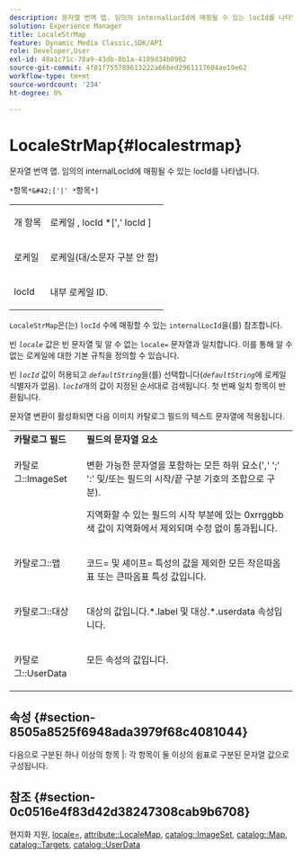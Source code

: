```yaml
---
description: 문자열 번역 맵. 임의의 internalLocId에 매핑될 수 있는 locId를 나타냅니다.
solution: Experience Manager
title: LocaleStrMap
feature: Dynamic Media Classic,SDK/API
role: Developer,User
exl-id: 48a1c71c-78a9-43db-8b1a-4189d34b0982
source-git-commit: 4f81f755789613222a66bed2961117604ae19e62
workflow-type: tm+mt
source-wordcount: '234'
ht-degree: 0%

---
```


# LocaleStrMap{#localestrmap}

문자열 번역 맵. 임의의 internalLocId에 매핑될 수 있는 locId를 나타냅니다.

`*`항목`*&#42;['|' *`항목`*]`

<table id="simpletable_26A9A6904C85459F89DCDD98C14139CA"> 
 <tr class="strow"> 
  <td class="stentry"> <p> <span class="varname">개 항목 </span> </p> </td> 
  <td class="stentry"> <p> <span class="varname"> 로케일 </span>, <span class="varname"> locId </span>*[',' <span class="varname"> locId </span>] </p> </td> 
 </tr> 
 <tr class="strow"> 
  <td class="stentry"> <p> <span class="varname"> 로케일 </span> </p> </td> 
  <td class="stentry"> <p>로케일(대/소문자 구분 안 함) </p> </td> 
 </tr> 
 <tr class="strow"> 
  <td class="stentry"> <p> <span class="varname"> locId </span> </p> </td> 
  <td class="stentry"> <p>내부 로케일 ID. </p> </td> 
 </tr> 
</table>

`LocaleStrMap`은(는) `locId` 수에 매핑할 수 있는 `internalLocId`을(를) 참조합니다.

빈 *`locale`* 값은 빈 문자열 및 알 수 없는 `locale=` 문자열과 일치합니다. 이를 통해 알 수 없는 로케일에 대한 기본 규칙을 정의할 수 있습니다.

빈 *`locId`* 값이 허용되고 *`defaultString`*&#x200B;을(를) 선택합니다(*`defaultString`*&#x200B;에 로케일 식별자가 없음). *`locId`*&#x200B;개의 값이 지정된 순서대로 검색됩니다. 첫 번째 일치 항목이 반환됩니다.

문자열 변환이 활성화되면 다음 이미지 카탈로그 필드의 텍스트 문자열에 적용됩니다.

<table id="table_EE0321F9890B45CA8C364178F5100D40"> 
 <tbody> 
  <tr valign="top"> 
   <td> <b>카탈로그 필드</b> </td> 
   <td> <b>필드의 문자열 요소</b> </td> 
  </tr> 
  <tr valign="top"> 
   <td> <p> <span class="codeph"> 카탈로그::ImageSet </span> </p> </td> 
   <td> <p>변환 가능한 문자열을 포함하는 모든 하위 요소(',' ';' ':' 및/또는 필드의 시작/끝 구분 기호의 조합으로 구분). </p> <p>지역화할 수 있는 필드의 시작 부분에 있는 <span class="codeph"> 0xrrggbb </span> 색 값이 지역화에서 제외되며 수정 없이 통과됩니다. </p> </td> 
  </tr> 
  <tr valign="top"> 
   <td> <p> <span class="codeph"> 카탈로그::맵 </span> </p> </td> 
   <td> <p><span class="codeph"> 코드= </span> 및 <span class="codeph"> 셰이프= </span> 특성의 값을 제외한 모든 작은따옴표 또는 큰따옴표 특성 값입니다. </p> </td> 
  </tr> 
  <tr valign="top"> 
   <td> <p> <span class="codeph"> 카탈로그::대상 </span> </p> </td> 
   <td> <p><span class="filepath"> 대상의 값입니다.*.label </span> 및 <span class="filepath"> 대상.*.userdata </span> 속성입니다. </p> </td> 
  </tr> 
  <tr valign="top"> 
   <td> <p> <span class="codeph"> 카탈로그::UserData </span> </p> </td> 
   <td> <p>모든 속성의 값입니다. </p> </td> 
  </tr> 
 </tbody> 
</table>

## 속성 {#section-8505a8525f6948ada3979f68c4081044}

다음으로 구분된 하나 이상의 항목 |: 각 항목이 둘 이상의 쉼표로 구분된 문자열 값으로 구성됩니다.

## 참조 {#section-0c0516e4f83d42d38247308cab9b6708}

현지화 지원, [locale=](../../../../../is-api/http-ref/image-serving-api-ref/c-http-protocol-reference/c-command-reference/r-locale.md#reference-8a846b2fbc004a12821b956ed3b25cfb), [attribute::LocaleMap](../../../../../is-api/image-catalog/image-serving-api-ref/c-image-catalog-reference/c-attributes-reference/r-localemap.md#reference-49bbf598f8ea47c3a563755cef306318), [catalog::ImageSet](/help/aem-is-ir-api/is-api/image-catalog/image-serving-api-ref/c-image-catalog-reference/c-image-svg-data-reference/c-image-data-reference/r-imageset-cat.md), [catalog::Map](/help/aem-is-ir-api/is-api/image-catalog/image-serving-api-ref/c-image-catalog-reference/c-image-svg-data-reference/c-image-data-reference/r-map-cat.md), [catalog::Targets](/help/aem-is-ir-api/is-api/image-catalog/image-serving-api-ref/c-image-catalog-reference/c-image-svg-data-reference/c-image-data-reference/r-targets-cat.md), [catalog::UserData](/help/aem-is-ir-api/is-api/image-catalog/image-serving-api-ref/c-image-catalog-reference/c-image-svg-data-reference/c-image-data-reference/r-userdata-cat.md)

